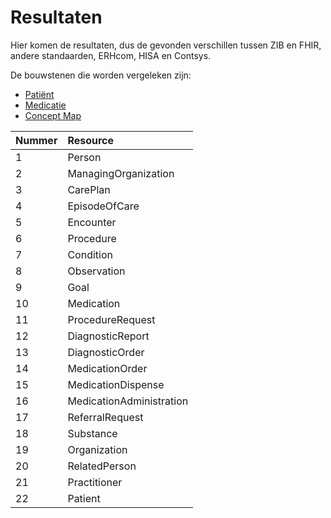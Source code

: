 # Resultaten

Hier komen de resultaten, dus de gevonden verschillen tussen ZIB en FHIR, andere standaarden, ERHcom, HISA en Contsys.

De bouwstenen die worden vergeleken zijn:

* [Patiënt](/bouwsteen/patient/bouwsteen-patient.md)
* [Medicatie](/bouwsteen/patient/bouwsteen-patient.md)
* [Concept Map]()


|Nummer|Resource|
|:--|:--|
| 1 | Person |
| 2 | ManagingOrganization |
| 3 | CarePlan |
| 4 | EpisodeOfCare |
| 5 | Encounter |
| 6 | Procedure |
| 7 | Condition |
| 8 | Observation |
| 9 | Goal |
| 10 | Medication |
| 11 | ProcedureRequest |
| 12 | DiagnosticReport |
| 13 | DiagnosticOrder |
| 14 | MedicationOrder |
| 15 | MedicationDispense |
| 16 | MedicationAdministration |
| 17 | ReferralRequest |
| 18 | Substance |
| 19 | Organization |
| 20 | RelatedPerson |
| 21 | Practitioner |
| 22 | Patient |









